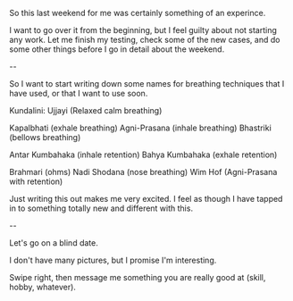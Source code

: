 So this last weekend for me was certainly something of an experince.

I want to go over it from the beginning, but I feel guilty about not starting
any work. Let me finish my testing, check some of the new cases, and do some
other things before I go in detail about the weekend.

--

So I want to start writing down some names for breathing techniques that I have
used, or that I want to use soon.

Kundalini:
Ujjayi (Relaxed calm breathing)

Kapalbhati (exhale breathing)
Agni-Prasana (inhale breathing)
Bhastriki (bellows breathing)

Antar Kumbahaka (inhale retention)
Bahya Kumbahaka (exhale retention)

Brahmari (ohms)
Nadi Shodana (nose breathing)
Wim Hof (Agni-Prasana with retention)

Just writing this out makes me very excited. I feel as though I have tapped in
to something totally new and different with this.

--

Let's go on a blind date.

I don't have many pictures, but I promise I'm interesting.

Swipe right, then message me something you are really good at (skill, hobby,
whatever).


